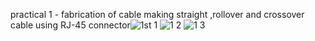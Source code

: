 practical 1 - fabrication of cable  making straight ,rollover and crossover cable using RJ-45 connector![1st 1](https://user-images.githubusercontent.com/106184723/197025205-7f00baa5-ccfc-4875-8442-15e64aa34479.jpg)
![1  2](https://user-images.githubusercontent.com/106184723/197025233-26386817-aff7-45c6-9b23-0db4704a36c6.jpg)
![1  3](https://user-images.githubusercontent.com/106184723/197025618-83571c51-eeb7-4bb3-9ad4-1f693ef4a2f2.jpg)
